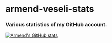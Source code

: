 # armend-veseli-stats
### Various statistics of my GitHub account.

[![Armend's GitHub stats](https://github-readme-stats.vercel.app/api?username=Vodkacannon)](https://github.com/Vodkacannon/github-readme-stats&count_private=true)
